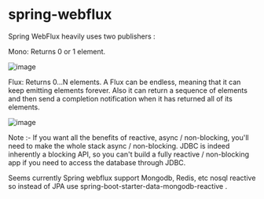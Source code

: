 # spring-webflux

Spring WebFlux heavily uses two publishers :

Mono: Returns 0 or 1 element.

![image](https://user-images.githubusercontent.com/25693835/120096482-6cf98f80-c149-11eb-96cc-e0249dae51f0.png)

	
Flux: Returns 0…N elements. A Flux can be endless, meaning that it can keep emitting elements forever. Also it can return a sequence of elements and then send a completion notification when it has returned all of its elements.
	
![image](https://user-images.githubusercontent.com/25693835/120096501-7edb3280-c149-11eb-9c7b-e53e9c6bce15.png)
	

Note :- If you want all the benefits of reactive, async / non-blocking, you'll need to make the whole stack async / 
		non-blocking. JDBC is indeed inherently a blocking API, so you can't build a fully reactive
	 / non-blocking app if you need to access the database through JDBC.
	 
Seems currently Spring webflux support Mongodb, Redis, etc nosql reactive so instead of JPA
 use spring-boot-starter-data-mongodb-reactive .
